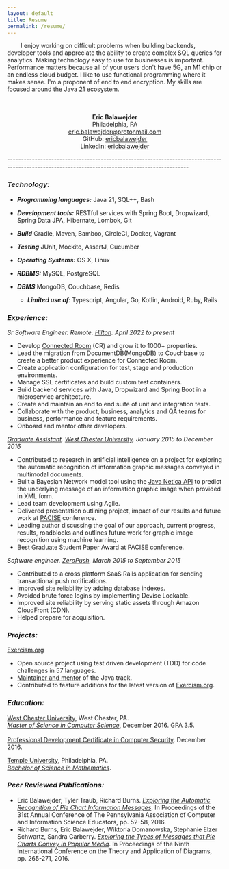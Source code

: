 ```yaml
---
layout: default
title: Resume
permalink: /resume/
---
```


&nbsp;&nbsp;&nbsp;&nbsp;&nbsp;&nbsp;&nbsp;&nbsp;I enjoy working on difficult problems when building backends, developer 
tools and appreciate the ability to create complex SQL queries for analytics. Making technology easy to use for 
businesses is important. Performance matters because all of your users don't have 5G, an M1 chip or an endless cloud 
budget. I like to use functional programming where it makes sense. I'm a proponent of end to end encryption. My skills 
are focused around the Java 21 ecosystem.
<br>
<br>
<br>

<p align="center">
  <b>Eric Balawejder</b><br>
  Philadelphia, PA<br>
  <a href = "mailto: eric.balawejder@protonmail.com">eric.balawejder@protonmail.com</a><br>
  GitHub: <a href="https://github.com/ericbalawejder">ericbalawejder</a><br>
  LinkedIn: <a href="https://www.linkedin.com/in/ericbalawejder/">ericbalawejder</a>
</p>

------------------------------------------------------------------------------------------------------------------------------------------------<br>
### ***Technology:***
* ***Programming languages:*** Java 21, SQL++, Bash
* ***Development tools:*** RESTful services with Spring Boot, Dropwizard, Spring Data JPA, Hibernate, Lombok, Git
* ***Build*** Gradle, Maven, Bamboo, CircleCI, Docker, Vagrant
* ***Testing*** JUnit, Mockito, AssertJ, Cucumber
* ***Operating Systems:*** OS X, Linux
* ***RDBMS:*** MySQL, PostgreSQL
* ***DBMS*** MongoDB, Couchbase, Redis

    * ***Limited use of***: Typescript, Angular, Go, Kotlin, Android, Ruby, Rails

### ***Experience:***<br>

*Sr Software Engineer. Remote. [Hilton](https://www.hilton.com/en/). April 2022 to present*
* Develop [Connected Room](https://www.hiltonownersportal.com/resource/1567103925000/ConnectedRoomBrochure) (CR) and grow it to 1000+ properties. 
* Lead the migration from DocumentDB(MongoDB) to Couchbase to create a better product experience for Connected Room.
* Create application configuration for test, stage and production environments.
* Manage SSL certificates and build custom test containers.
* Build backend services with Java, Dropwizard and Spring Boot in a microservice architecture. 
* Create and maintain an end to end suite of unit and integration tests.
* Collaborate with the product, business, analytics and QA teams for business, performance and feature requirements.
* Onboard and mentor other developers.

*[Graduate Assistant](https://www.wcupa.edu/_admissions/sch_dgr/assistantships.aspx). [West Chester University](https://www.wcupa.edu/). January 2015 to December 2016*
* Contributed to research in artificial intelligence on a project for exploring the automatic recognition 
of information graphic messages conveyed in multimodal documents.
* Built a Bayesian Network model tool using the [Java Netica API](https://www.norsys.com/netica-j/docs/javadocs/index.html) to predict the underlying message of an 
information graphic image when 
provided in XML form.
* Lead team development using Agile.
* Delivered presentation outlining project, impact of our results and future work at
[PACISE](http://granite.sru.edu/~pacise/) conference.
* Leading author discussing the goal of our approach, current progress, results, roadblocks and outlines
future work for graphic image recognition using machine learning.
* Best Graduate Student Paper Award at PACISE conference.

*Software engineer. [ZeroPush](https://zeropush.com). March 2015 to September 2015*
* Contributed to a cross platform SaaS Rails application for sending transactional push notifications.
* Improved site reliability by adding database indexes.
* Avoided brute force logins by implementing Devise Lockable.
* Improved site reliability by serving static assets through Amazon CloudFront (CDN).
* Helped prepare for acquisition.

### ***Projects:***<br>

[Exercism.org](https://exercism.org)
* Open source project using test driven development (TDD) for code challenges in 57 languages.
* [Maintainer and mentor](https://exercism.org/profiles/ericbalawejder) of the Java track.
* Contributed to feature additions for the latest version of [Exercism.org](https://exercism.org).

### ***Education:***<br>

[West Chester University](https://www.wcupa.edu/), West Chester, PA.<br>
*[Master of Science in Computer Science](https://www.wcupa.edu/sciences-mathematics/computerScience/masters.aspx)*, December 2016. GPA 3.5.
<br>
<br>
[Professional Development Certificate in Computer Security](https://www.wcupa.edu/sciences-mathematics/computerScience/profDevelopment.aspx#computerSecurity). December 2016.<br>

[Temple University](https://www.temple.edu/), Philadelphia, PA.<br>
*[Bachelor of Science in Mathematics](https://bulletin.temple.edu/undergraduate/science-technology/mathematics/mathematics-bs/#requirementstext)*.<br>


### ***Peer Reviewed Publications:***

* Eric Balawejder, Tyler Traub, Richard Burns. *[Exploring the Automatic Recognition of Pie Chart Information Messages](/assets/resume/pacise16.pdf)*. 
In Proceedings of the 31st Annual Conference of The Pennsylvania Association of Computer and Information Science 
Educators, pp. 52-58, 2016.
* Richard Burns, Eric Balawejder, Wiktoria Domanowska, Stephanie Elzer Schwartz, Sandra Carberry. 
*[Exploring the Types of Messages that Pie Charts Convey in Popular Media](/assets/resume/diagrams16.pdf)*. In Proceedings of the Ninth 
International Conference on the Theory and Application of Diagrams, pp. 265-271, 2016.

